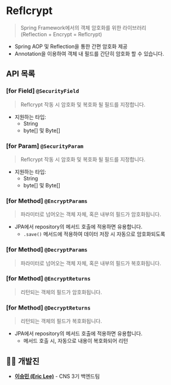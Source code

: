 # Reflcrypt
> Spring Framework에서의 객체 암호화를 위한 라이브러리   
> (Reflection + Encrypt = Reflcrypt)
 * Spring AOP 및 Reflection을 통한 간편 암호화 제공
 * Annotation을 이용하여 객체 내 필드를 간단히 암호화 할 수 있습니다.

## API 목록
### [for Field] `@SecurityField`
> Reflcrypt 작동 시 암호화 및 복호화 될 필드를 지정합니다.
 * 지원하는 타입:
   * String
   * byte[] 및 Byte[]

### [for Param] `@SecurityParam`
> Reflcrypt 작동 시 암호화 및 복호화 될 필드를 지정합니다.
* 지원하는 타입:
   * String
   * byte[] 및 Byte[]

### [for Method] `@EncryptParams`
> 파라미터로 넘어오는 객체 자체, 혹은 내부의 필드가 암호화됩니다.
 * JPA에서 repository의 메서드 호출에 적용하면 유용합니다.
    * `.save()` 메서드에 적용하여 데이터 저장 시 자동으로 암호화되도록

### [for Method] `@DecryptParams`
> 파라미터로 넘어오는 객체 자체, 혹은 내부의 필드가 복호화됩니다.

### [for Method] `@EncryptReturns`
> 리턴되는 객체의 필드가 암호화됩니다.

### [for Method] `@DecryptReturns`
> 리턴되는 객체의 필드가 복호화됩니다.
 * JPA에서 repository의 메서드 호출에 적용하면 유용합니다.
   * 메서드 호출 시, 자동으로 내용이 복호화되어 리턴

## 🧑‍💻 개발진
 * **[이승민 (Eric Lee)](https://github.com/ericlee05)** - CNS 3기 백엔드팀